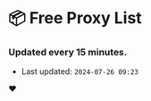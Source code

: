 # :package: Free Proxy List
### Updated every 15 minutes.

- Last updated: `2024-07-26 09:23`

:heart:
